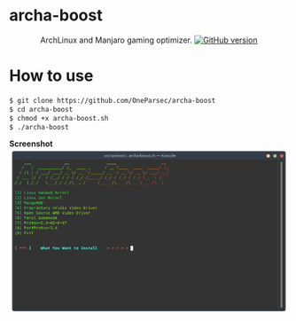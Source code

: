 # archa-boost


<p align="center">
ArchLinux and Manjaro gaming optimizer.
<a href="https://github.com/OneParsec/archa-boost/releases"><img title="GitHub version" src="https://img.shields.io/badge/version-0.1--alpha-blue" ></a>  
</p>

# How to use
```
$ git clone https://github.com/OneParsec/archa-boost
$ cd archa-boost
$ chmod +x archa-boost.sh
$ ./archa-boost
```
**Screenshot**
![](images/screenshot.png)
